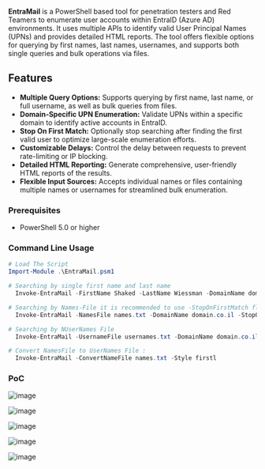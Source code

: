 **EntraMail** is a PowerShell based tool for penetration testers and Red Teamers to enumerate user accounts within EntraID (Azure AD) environments. It uses multiple APIs to identify valid User Principal Names (UPNs) and provides detailed HTML reports. The tool offers flexible options for querying by first names, last names, usernames, and supports both single queries and bulk operations via files.

## Features

- **Multiple Query Options:** Supports querying by first name, last name, or full username, as well as bulk queries from files.
- **Domain-Specific UPN Enumeration:** Validate UPNs within a specific domain to identify active accounts in EntraID.
- **Stop On First Match:** Optionally stop searching after finding the first valid user to optimize large-scale enumeration efforts.
- **Customizable Delays:** Control the delay between requests to prevent rate-limiting or IP blocking.
- **Detailed HTML Reporting:** Generate comprehensive, user-friendly HTML reports of the results.
- **Flexible Input Sources:** Accepts individual names or files containing multiple names or usernames for streamlined bulk enumeration.

### Prerequisites

- PowerShell 5.0 or higher

### Command Line Usage

```powershell
# Load The Script
Import-Module .\EntraMail.psm1
```
```powershell
# Searching by single first name and last name
  Invoke-EntraMail -FirstName Shaked -LastName Wiessman -DomainName domain.co.il
```
```powershell
# Searching by Names-File it is recommended to use -StopOnFirstMatch flag
  Invoke-EntraMail -NamesFile names.txt -DomainName domain.co.il -StopOnFirstMatch
```
```powershell
# Searching by NUserNames File
  Invoke-EntraMail -UsernameFile usernames.txt -DomainName domain.co.il -OutputFilePath report.html
```

```powershell
# Convert NamesFile to UserNames File :
  Invoke-EntraMail -ConvertNameFile names.txt -Style firstl 
```

### PoC

![image](https://github.com/user-attachments/assets/11e2771c-78c7-46c9-b049-6a1634bbf9c1)

![image](https://github.com/user-attachments/assets/18117c85-3413-4094-bcd0-4726bbf75f8a)

![image](https://github.com/user-attachments/assets/f0470fb4-e6f5-44fa-b4bb-96a938642633)

![image](https://github.com/user-attachments/assets/a7670d0c-4525-476e-8c8c-715231619409)

![image](https://github.com/user-attachments/assets/024f808e-9c00-4f8a-9c7f-c03d82b88b60)



